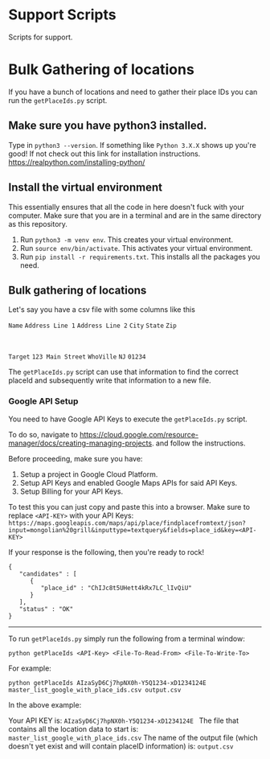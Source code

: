 # Support Scripts
Scripts for support.

# Bulk Gathering of locations
If you have a bunch of locations and need to gather their place IDs you can run the `getPlaceIds.py` script.

## Make sure you have python3 installed. 

Type in `python3 --version`. If something like `Python 3.X.X` shows up you're good! 
If not check out this link for installation instructions. https://realpython.com/installing-python/

## Install the virtual environment

This essentially ensures that all the code in here doesn't fuck with your computer. 
Make sure that you are in a terminal and are in the same directory as this repository.

1. Run `python3 -m venv env`. This creates your virtual environment.
2. Run `source env/bin/activate`. This activates your virtual environment.
3. Run `pip install -r requirements.txt`. This installs all the packages you need. 

## Bulk gathering of locations

Let's say you have a csv file with some columns like this 

`Name`	`Address Line 1`	`Address Line 2`	`City`	`State`	`Zip`

<br />

`Target` `123 Main Street`                `WhoVille` `NJ` `01234`

The `getPlaceIds.py` script can use that information to find the correct placeId 
and subsequently write that information to a new file. 

### Google API Setup

You need to have Google API Keys to execute the `getPlaceIds.py` script. 

To do so, navigate to https://cloud.google.com/resource-manager/docs/creating-managing-projects.
and follow the instructions.

Before proceeding, make sure you have:

1. Setup a project in Google Cloud Platform.
2. Setup API Keys and enabled Google Maps APIs for said API Keys. 
3. Setup Billing for your API Keys.

To test this you can just copy and paste this into a browser. Make sure to replace `<API-KEY>` with your API Keys:
`https://maps.googleapis.com/maps/api/place/findplacefromtext/json?input=mongolian%20grill&inputtype=textquery&fields=place_id&key=<API-KEY>`

If your response is the following, then you're ready to rock!
```
{
   "candidates" : [
      {
         "place_id" : "ChIJc8t5UHett4kRx7LC_lIvQiU"
      }
   ],
   "status" : "OK"
}
```
---------------------------------------------------------
To run `getPlaceIds.py` simply run the following from a terminal window:

`python getPlaceIds <API-Key> <File-To-Read-From> <File-To-Write-To>`

For example:

`python getPlaceIds AIzaSyD6Cj7hpNX0h-Y5Q1234-xD1234124E master_list_google_with_place_ids.csv output.csv`

In the above example:

Your API KEY is: `AIzaSyD6Cj7hpNX0h-Y5Q1234-xD1234124E `
The file that contains all the location data to start is: `master_list_google_with_place_ids.csv`
The name of the output file (which doesn't yet exist and will contain placeID information) is: `output.csv`


